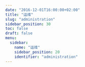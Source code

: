 ```yaml
---
date: "2016-12-01T16:00:00+02:00"
title: "运维"
slug: "administration"
sidebar_position: 30
toc: false
draft: false
menu:
  sidebar:
    name: "运维"
    sidebar_position: 20
    identifier: "administration"
---
```

